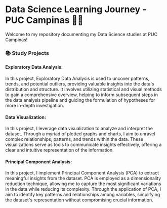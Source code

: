 # Data Science Learning Journey - PUC Campinas 🚀✨

Welcome to my repository documenting my Data Science studies at PUC Campinas! 

### 📚 Study Projects

#### Exploratory Data Analysis:
In this project, Exploratory Data Analysis is used to uncover patterns, trends, and potential outliers, providing valuable insights into the data's distribution and structure. It involves utilizing statistical and visual methods to gain a comprehensive overview, helping to inform subsequent steps in the data analysis pipeline and guiding the formulation of hypotheses for more in-depth investigation.

#### Data Visualization:
In this project, I leverage data visualization to analyze and interpret the dataset. Through a myriad of plotted graphs and charts, I aim to unravel complex relationships, patterns, and trends within the data. These visualizations serve as tools to communicate insights effectively, offering a clear and intuitive representation of the information.

#### Principal Component Analysis:
In this project, I implement Principal Component Analysis (PCA) to extract meaningful insights from the dataset. PCA is employed as a dimensionality reduction technique, allowing me to capture the most significant variations in the data while reducing its complexity. Through the application of PCA, I aim to identify key patterns and relationships among variables, simplifying the dataset's representation without compromising crucial information.
 

